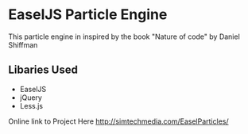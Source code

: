 
# EaselJS Particle Engine #

This particle engine in inspired by the book "Nature of code" by Daniel Shiffman

Libaries Used
-------------
*   EaselJS
*   jQuery
*   Less.js

Online link to Project Here http://simtechmedia.com/EaselParticles/


